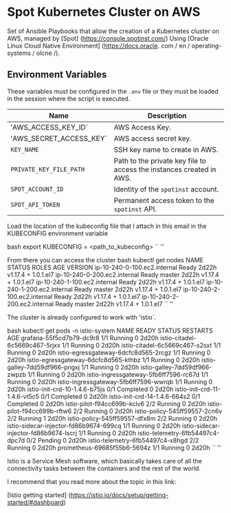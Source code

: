 # Spot Kubernetes Cluster on AWS

Set of Ansible Playbooks that allow the creation of a Kubernetes cluster on AWS, managed by [Spot] (https://console.spotinst.com/) Using [Oracle Linux Cloud Native Environment] (https://docs.oracle. com / en / operating-systems / olcne /).

## Environment Variables

These variables must be configured in the `.env` file or they must be loaded in the session where the script is executed.

| Name | Description |
| --- | --- |
| ʻAWS_ACCESS_KEY_ID` | AWS Access Key. |
| ʻAWS_SECRET_ACCESS_KEY` | AWS access secret key. |
| `KEY_NAME` | SSH key name to create in AWS. |
| `PRIVATE_KEY_FILE_PATH` | Path to the private key file to access the instances created in AWS. |
| `SPOT_ACCOUNT_ID` | Identity of the `spotinst` account. |
| `SPOT_API_TOKEN` | Permanent access token to the `spotinst` API. |

Load the location of the kubeconfig file that I attach in this email in the KUBECONFIG environment variable

bash
export KUBECONFIG = <path_to_kubeconfig>
`` ''

From there you can access the cluster
bash
kubectl get nodes
NAME STATUS ROLES AGE VERSION
ip-10-240-0-100.ec2.internal Ready <none> 2d22h v1.17.4 + 1.0.1.el7
ip-10-240-0-200.ec2.internal Ready master 2d22h v1.17.4 + 1.0.1.el7
ip-10-240-1-100.ec2.internal Ready <none> 2d22h v1.17.4 + 1.0.1.el7
ip-10-240-1-200.ec2.internal Ready master 2d22h v1.17.4 + 1.0.1.el7
ip-10-240-2-100.ec2.internal Ready <none> 2d22h v1.17.4 + 1.0.1.el7
ip-10-240-2-200.ec2.internal Ready master 2d22h v1.17.4 + 1.0.1.el7
`` ''

The cluster is already configured to work with ʻistio`.

bash
kubectl get pods -n istio-system
NAME READY STATUS RESTARTS AGE
grafana-55f5cd7b79-dc9r8 1/1 Running 0 2d20h
istio-citadel-6c5669c467-5rjxx 1/1 Running 0 2d20h
istio-citadel-6c5669c467-s2sxt 1/1 Running 0 2d20h
istio-egressgateway-6dcfc8d565-2rcgz 1/1 Running 0 2d20h
istio-egressgateway-6dcfc8d565-kthbz 1/1 Running 0 2d20h
istio-galley-7dd59df966-pngxj 1/1 Running 0 2d20h
istio-galley-7dd59df966-zwpzb 1/1 Running 0 2d20h
istio-ingressgateway-5fb6ff7596-rc67d 1/1 Running 0 2d20h
istio-ingressgateway-5fb6ff7596-wwrqb 1/1 Running 0 2d20h
istio-init-crd-10-1.4.6-b75js 0/1 Completed 0 2d20h
istio-init-crd-11-1.4.6-vt5c5 0/1 Completed 0 2d20h
istio-init-crd-14-1.4.6-664s2 0/1 Completed 0 2d20h
istio-pilot-f94cc699b-kclv6 2/2 Running 0 2d20h
istio-pilot-f94cc699b-rftw6 2/2 Running 0 2d20h
istio-policy-545ff59557-2cn6v 2/2 Running 1 2d20h
istio-policy-545ff59557-dfx8m 2/2 Running 0 2d20h
istio-sidecar-injector-fd86b9674-699cq 1/1 Running 0 2d20h
istio-sidecar-injector-fd86b9674-lscrj 1/1 Running 0 2d20h
istio-telemetry-6fb54497c4-dpc7d 0/2 Pending 0 2d20h
istio-telemetry-6fb54497c4-x8hgd 2/2 Running 0 2d20h
prometheus-69685f55b6-5694z 1/1 Running 0 2d20h
`` ''

Istio is a Service Mesh software, which basically takes care of all the connectivity tasks between the containers and the rest of the world.

I recommend that you read more about the topic in this link:

[Istio getting started] (https://istio.io/docs/setup/getting-started/#dashboard)

